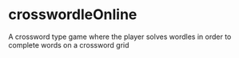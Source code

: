 # crosswordleOnline
A crossword type game where the player solves wordles in order to complete words on a crossword grid
